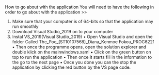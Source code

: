 How to go about with the application 
You will need to have the following in order to go about with the application >> 
1) Make sure that your computer is of 64-bits so that the application 
may run smoothly 
2) Download Visual Studio_2019 on to your computer 
3) Instal VS_2019(Visual Studio_2019) 
▪ Open Visual Studio and open the folder Called 
The_Poe_(ST10107568)_Diana_Kenmoe Fokou_PROG6221 
▪ Then once the programme opens, open the solution explorer and double 
klick on the mainwindows.xaml 
▪ Click on the green button on top to run the application 
▪ Then once it starts fill in the information to the go to the next page 
▪ Once you done you can the stop the application by clicking the red 
button by the VS page code.
